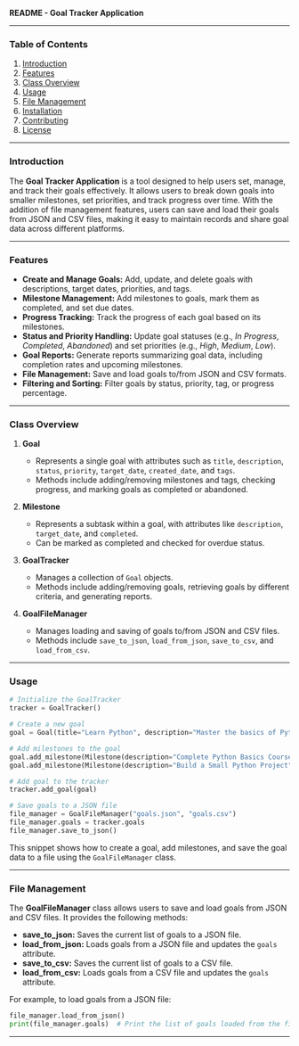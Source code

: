 **README - Goal Tracker Application**

---

### Table of Contents
1. [Introduction](#introduction)
2. [Features](#features)
3. [Class Overview](#class-overview)
4. [Usage](#usage)
5. [File Management](#file-management)
6. [Installation](#installation)
7. [Contributing](#contributing)
8. [License](#license)

---

### Introduction

The **Goal Tracker Application** is a tool designed to help users set, manage, and track their goals effectively. It allows users to break down goals into smaller milestones, set priorities, and track progress over time. With the addition of file management features, users can save and load their goals from JSON and CSV files, making it easy to maintain records and share goal data across different platforms.

---

### Features

- **Create and Manage Goals:** Add, update, and delete goals with descriptions, target dates, priorities, and tags.
- **Milestone Management:** Add milestones to goals, mark them as completed, and set due dates.
- **Progress Tracking:** Track the progress of each goal based on its milestones.
- **Status and Priority Handling:** Update goal statuses (e.g., *In Progress*, *Completed*, *Abandoned*) and set priorities (e.g., *High*, *Medium*, *Low*).
- **Goal Reports:** Generate reports summarizing goal data, including completion rates and upcoming milestones.
- **File Management:** Save and load goals to/from JSON and CSV formats.
- **Filtering and Sorting:** Filter goals by status, priority, tag, or progress percentage.

---

### Class Overview

1. **Goal**
   - Represents a single goal with attributes such as `title`, `description`, `status`, `priority`, `target_date`, `created_date`, and `tags`.
   - Methods include adding/removing milestones and tags, checking progress, and marking goals as completed or abandoned.

2. **Milestone**
   - Represents a subtask within a goal, with attributes like `description`, `target_date`, and `completed`.
   - Can be marked as completed and checked for overdue status.

3. **GoalTracker**
   - Manages a collection of `Goal` objects.
   - Methods include adding/removing goals, retrieving goals by different criteria, and generating reports.

4. **GoalFileManager**
   - Manages loading and saving of goals to/from JSON and CSV files.
   - Methods include `save_to_json`, `load_from_json`, `save_to_csv`, and `load_from_csv`.

---

### Usage

```python
# Initialize the GoalTracker
tracker = GoalTracker()

# Create a new goal
goal = Goal(title="Learn Python", description="Master the basics of Python programming", target_date="2024-12-31", priority=GoalPriority.HIGH)

# Add milestones to the goal
goal.add_milestone(Milestone(description="Complete Python Basics Course", target_date="2024-11-01"))
goal.add_milestone(Milestone(description="Build a Small Python Project", target_date="2024-12-01"))

# Add goal to the tracker
tracker.add_goal(goal)

# Save goals to a JSON file
file_manager = GoalFileManager("goals.json", "goals.csv")
file_manager.goals = tracker.goals
file_manager.save_to_json()
```

This snippet shows how to create a goal, add milestones, and save the goal data to a file using the `GoalFileManager` class.

---

### File Management

The **GoalFileManager** class allows users to save and load goals from JSON and CSV files. It provides the following methods:

- **save_to_json:** Saves the current list of goals to a JSON file.
- **load_from_json:** Loads goals from a JSON file and updates the `goals` attribute.
- **save_to_csv:** Saves the current list of goals to a CSV file.
- **load_from_csv:** Loads goals from a CSV file and updates the `goals` attribute.

For example, to load goals from a JSON file:

```python
file_manager.load_from_json()
print(file_manager.goals)  # Print the list of goals loaded from the file
```

---




